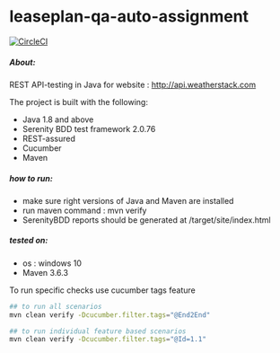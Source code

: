 # leaseplan-qa-auto-assignment
[![CircleCI](https://circleci.com/gh/getcarlos22/leaseplan-qa-auto-assignment.svg?style=svg)](https://circleci.com/gh/getcarlos22/leaseplan-qa-auto-assignment)

##### About:
REST API-testing in Java for website : http://api.weatherstack.com

The project is built with the following:
* Java 1.8 and above
* Serenity BDD test framework 2.0.76
* REST-assured
* Cucumber
* Maven

##### how to run:
* make sure right versions of Java and Maven are installed
* run maven command : mvn verify
* SerenityBDD reports should  be generated at /target/site/index.html

##### tested on:
* os : windows 10
* Maven 3.6.3

To run specific checks use cucumber tags feature 
```bash
## to run all scenarios
mvn clean verify -Dcucumber.filter.tags="@End2End" 

## to run individual feature based scenarios
mvn clean verify -Dcucumber.filter.tags="@Id=1.1" 
```
